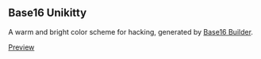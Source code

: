 ## Base16 Unikitty

A warm and bright color scheme for hacking, generated by [Base16 Builder](https://github.com/chriskempson/base16).

[Preview](http://htmlpreview.github.io/?https://github.com/joshwlewis/base16-unikitty/blob/master/output/preview/base16-unikitty.html)

